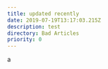 ```yaml
---
title: updated recently
date: 2019-07-19T13:17:03.215Z
description: test
directory: Bad Articles
priority: 0
---
```

a
